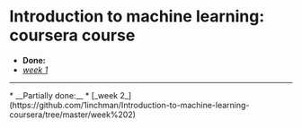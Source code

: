 # Introduction to machine learning: coursera course

* __Done:__
* [_week 1_](https://github.com/1inchman/Introduction-to-machine-learning-coursera/tree/master/Week%201)

<hr>
* __Partially done:__
* [_week 2_] (https://github.com/1inchman/Introduction-to-machine-learning-coursera/tree/master/week%202)
